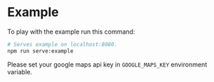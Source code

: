 # Example
To play with the example run this command:

```sh
# Serves example on localhost:8080.
npm run serve:example
```

Please set your google maps api key in `GOOGLE_MAPS_KEY` environment variable.
